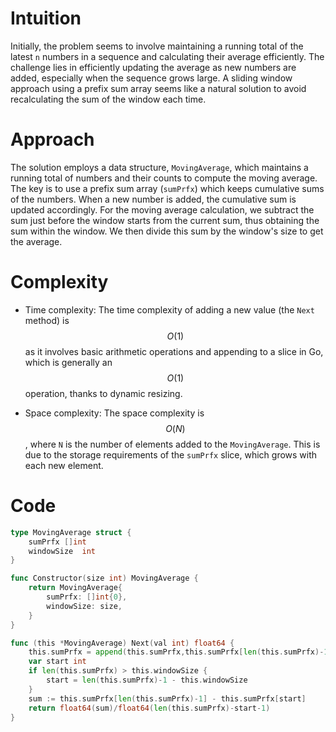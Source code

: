 # Intuition
Initially, the problem seems to involve maintaining a running total of the latest `n` numbers in a sequence and calculating their average efficiently. The challenge lies in efficiently updating the average as new numbers are added, especially when the sequence grows large. A sliding window approach using a prefix sum array seems like a natural solution to avoid recalculating the sum of the window each time.

# Approach
The solution employs a data structure, `MovingAverage`, which maintains a running total of numbers and their counts to compute the moving average. The key is to use a prefix sum array (`sumPrfx`) which keeps cumulative sums of the numbers. When a new number is added, the cumulative sum is updated accordingly. For the moving average calculation, we subtract the sum just before the window starts from the current sum, thus obtaining the sum within the window. We then divide this sum by the window's size to get the average.

# Complexity
- Time complexity:
  The time complexity of adding a new value (the `Next` method) is $$O(1)$$ as it involves basic arithmetic operations and appending to a slice in Go, which is generally an $$O(1)$$ operation, thanks to dynamic resizing.

- Space complexity:
  The space complexity is $$O(N)$$, where `N` is the number of elements added to the `MovingAverage`. This is due to the storage requirements of the `sumPrfx` slice, which grows with each new element.

# Code
```go
type MovingAverage struct {
    sumPrfx []int
    windowSize  int
}

func Constructor(size int) MovingAverage {
    return MovingAverage{
        sumPrfx: []int{0},
        windowSize: size,
    }
}

func (this *MovingAverage) Next(val int) float64 {
    this.sumPrfx = append(this.sumPrfx,this.sumPrfx[len(this.sumPrfx)-1]+ val)
    var start int
    if len(this.sumPrfx) > this.windowSize {
        start = len(this.sumPrfx)-1 - this.windowSize
    }
    sum := this.sumPrfx[len(this.sumPrfx)-1] - this.sumPrfx[start]
    return float64(sum)/float64(len(this.sumPrfx)-start-1)
}
```